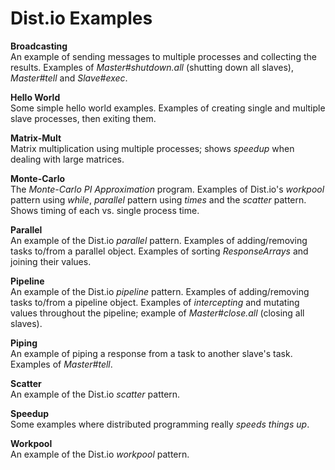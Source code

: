 # Dist.io Examples

**Broadcasting**   
An example of sending messages to multiple processes and collecting the results. Examples of *Master#shutdown.all* (shutting down all slaves), *Master#tell* and *Slave#exec*.

**Hello World**   
Some simple hello world examples. Examples of creating single and multiple slave processes, then exiting them.

**Matrix-Mult**   
Matrix multiplication using multiple processes; shows *speedup* when dealing with large matrices.

**Monte-Carlo**    
The *Monte-Carlo PI Approximation* program. Examples of Dist.io's *workpool* pattern using *while*, *parallel* pattern using *times* and the *scatter* pattern. Shows timing of each vs. single process time.

**Parallel**    
An example of the Dist.io *parallel* pattern. Examples of adding/removing tasks to/from a parallel object. Examples of sorting *ResponseArrays* and joining their values.

**Pipeline**    
An example of the Dist.io *pipeline* pattern. Examples of adding/removing tasks to/from a pipeline object. Examples of *intercepting* and mutating values throughout the pipeline; example of *Master#close.all* (closing all slaves).

**Piping**    
An example of piping a response from a task to another slave's task. Examples of *Master#tell*.

**Scatter**    
An example of the Dist.io *scatter* pattern.

**Speedup**    
Some examples where distributed programming really *speeds things up*.

**Workpool**    
An example of the Dist.io *workpool* pattern.
